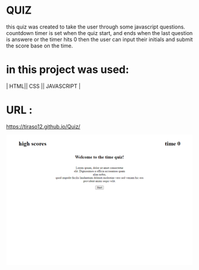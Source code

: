 # QUIZ

this quiz was created to take the user through some javascript questions.
countdown timer is set when the quiz start, and ends when the last question is answere or the timer hits 0
then the user can input their initials and submit the score base on the time.

# in this project was used:

| HTML|| CSS || JAVASCRIPT |


# URL :
https://tiraso12.github.io/Quiz/

![project image](./assets/img/screenshot.html.png)
